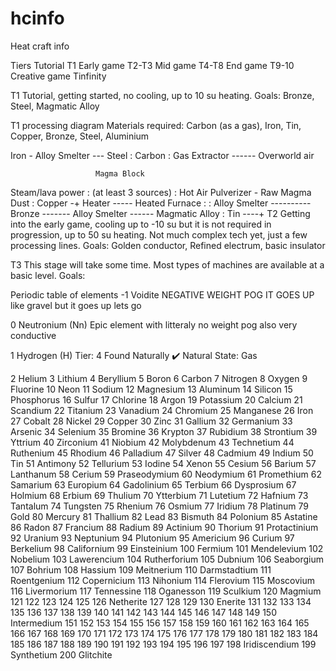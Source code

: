 # hcinfo
Heat craft info

Tiers
Tutorial T1 Early game T2-T3 Mid game T4-T8 End game T9-10 Creative game Tinfinity

T1
Tutorial, getting started, no cooling, up to 10 su heating. Goals: Bronze, Steel, Magmatic Alloy

T1 processing diagram
Materials required: Carbon (as a gas), Iron, Tin, Copper, Bronze, Steel, Aluminium

Iron - Alloy Smelter --- Steel
        :
      Carbon
        :
Gas Extractor ------ Overworld air
         
                       Magma Block
Steam/lava power            :
(at least 3 sources)        :
                       Hot Air Pulverizer - Raw Magma Dust
                                                  :
Copper -+                   Heater ----- Heated Furnace
        :                                         :
    Alloy Smelter ---------- Bronze ------- Alloy Smelter ------ Magmatic Alloy
        :
Tin ----+
T2
Getting into the early game, cooling up to -10 su but it is not required in progression, up to 50 su heating. Not much complex tech yet, just a few processing lines. Goals: Golden conductor, Refined electrum, basic insulator

T3
This stage will take some time. Most types of machines are available at a basic level. Goals:

Periodic table of elements
-1 Voidite
NEGATIVE WEIGHT POG IT GOES UP like gravel but it goes up lets go

0 Neutronium (Nn)
Epic element with litteraly no weight pog also very conductive

1 Hydrogen (H)
Tier: 4 Found Naturally ✔️ Natural State: Gas

2 Helium
3 Lithium
4 Beryllium
5 Boron
6 Carbon
7 Nitrogen
8 Oxygen
9 Fluorine
10 Neon
11 Sodium
12 Magnesium
13 Aluminum
14 Silicon
15 Phosphorus
16 Sulfur
17 Chlorine
18 Argon
19 Potassium
20 Calcium
21 Scandium
22 Titanium
23 Vanadium
24 Chromium
25 Manganese
26 Iron
27 Cobalt
28 Nickel
29 Copper
30 Zinc
31 Gallium
32 Germanium
33 Arsenic
34 Selenium
35 Bromine
36 Krypton
37 Rubidium
38 Strontium
39 Yttrium
40 Zirconium
41 Niobium
42 Molybdenum
43 Technetium
44 Ruthenium
45 Rhodium
46 Palladium
47 Silver
48 Cadmium
49 Indium
50 Tin
51 Antimony
52 Tellurium
53 Iodine
54 Xenon
55 Cesium
56 Barium
57 Lanthanum
58 Cerium
59 Praseodymium
60 Neodymium
61 Promethium
62 Samarium
63 Europium
64 Gadolinium
65 Terbium
66 Dysprosium
67 Holmium
68 Erbium
69 Thulium
70 Ytterbium
71 Lutetium
72 Hafnium
73 Tantalum
74 Tungsten
75 Rhenium
76 Osmium
77 Iridium
78 Platinum
79 Gold
80 Mercury
81 Thallium
82 Lead
83 Bismuth
84 Polonium
85 Astatine
86 Radon
87 Francium
88 Radium
89 Actinium
90 Thorium
91 Protactinium
92 Uranium
93 Neptunium
94 Plutonium
95 Americium
96 Curium
97 Berkelium
98 Californium
99 Einsteinium
100 Fermium
101 Mendelevium
102 Nobelium
103 Lawerencium
104 Rutherforium
105 Dubnium
106 Seaborgium
107 Bohrium
108 Hassium
109 Meitnerium
110 Darmstadtium
111 Roentgenium
112 Copernicium
113 Nihonium
114 Flerovium
115 Moscovium
116 Livermorium
117 Tennessine
118 Oganesson
119 Sculkium
120 Magmium
121
122
123
124
125
126 Netherite
127
128
129
130 Enerite
131
132
133
134
135
136
137
138
139
140
141
142
143
144
145
146
147
148
149
150 Intermedium
151
152
153
154
155
156
157
158
159
160
161
162
163
164
165
166
167
168
169
170
171
172
173
174
175
176
177
178
179
180
181
182
183
184
185
186
187
188
189
190
191
192
193
194
195
196
197
198 Iridiscendium
199 Synthetium
200 Glitchite
